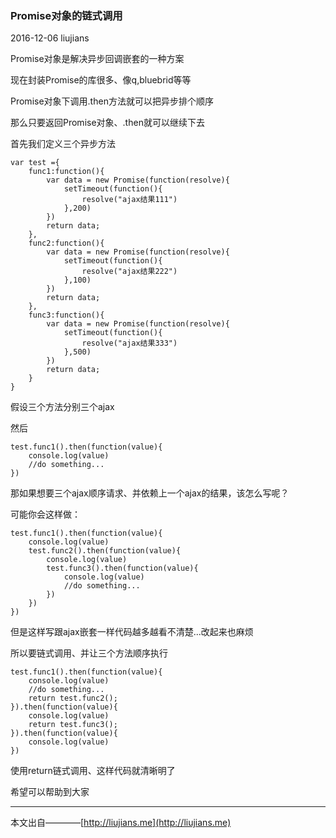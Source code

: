 ### Promise对象的链式调用

2016-12-06 liujians

Promise对象是解决异步回调嵌套的一种方案

现在封装Promise的库很多、像q,bluebrid等等

Promise对象下调用.then方法就可以把异步排个顺序

那么只要返回Promise对象、.then就可以继续下去

首先我们定义三个异步方法

	var test ={
		func1:function(){
			var data = new Promise(function(resolve){
				setTimeout(function(){
					resolve("ajax结果111")
				},200)
			})
			return data;
		},
		func2:function(){
			var data = new Promise(function(resolve){
				setTimeout(function(){
					resolve("ajax结果222")
				},100)
			})
			return data;
		},
		func3:function(){
			var data = new Promise(function(resolve){
				setTimeout(function(){
					resolve("ajax结果333")
				},500)
			})
			return data;
		}
	}

假设三个方法分别三个ajax

然后

	test.func1().then(function(value){
		console.log(value)
		//do something...
	})

那如果想要三个ajax顺序请求、并依赖上一个ajax的结果，该怎么写呢？

可能你会这样做：

	test.func1().then(function(value){
		console.log(value)
		test.func2().then(function(value){
			console.log(value)
			test.func3().then(function(value){
				console.log(value)
				//do something...
			})
		})
	})

但是这样写跟ajax嵌套一样代码越多越看不清楚...改起来也麻烦

所以要链式调用、并让三个方法顺序执行

	test.func1().then(function(value){
		console.log(value)
		//do something...
		return test.func2();
	}).then(function(value){
		console.log(value)
		return test.func3();
	}).then(function(value){
		console.log(value)
	})	

使用return链式调用、这样代码就清晰明了

希望可以帮助到大家
___
本文出自————[http://liujians.me](http://liujians.me)